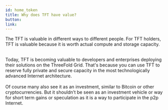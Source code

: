 ```yaml
---
id: home_token
title: Why does TFT have value?
button: 
link: 
---
```


The TFT is valuable in different ways to different people. For TFT holders, TFT is valuable because it is worth actual compute and storage capacity.

<br />
Today, TFT is becoming valuable to developers and enterprises deploying their solutions on the ThreeFold Grid. That's because you can use TFT to reserve fully private and secure capacity in the most technologically advanced Internet architecture.

<br />
<br />
Of course many also see it as an investment, similar to Bitcoin or other cryptocurrencies. But it shouldn’t be seen as an investment vehicle or way for short term gains or speculation as it is a way to participate in the p2p Internet.
